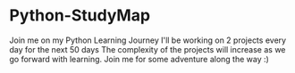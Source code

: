 # Python-StudyMap
Join me on my Python Learning Journey
I'll be working on 2 projects every day for the next 50 days
The complexity of the projects will increase as we go forward with learning.
Join me for some adventure along the way :)
